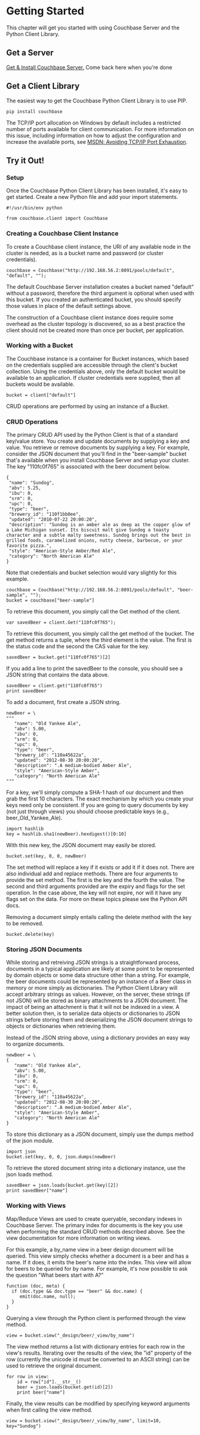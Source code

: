 # Getting Started

This chapter will get you started with using Couchbase Server and the Python
Client Library.

<a id="server"></a>

## Get a Server

[Get & Install Couchbase
Server.](http://new.stage.couchbase.com/couchbase-server/next) Come back here
when you're done

<a id="downloading"></a>

## Get a Client Library

The easiest way to get the Couchbase Python Client Library is to use PIP.


```
pip install couchbase
```

The TCP/IP port allocation on Windows by default includes a restricted number of
ports available for client communication. For more information on this issue,
including information on how to adjust the configuration and increase the
available ports, see [MSDN: Avoiding TCP/IP Port
Exhaustion](http://msdn.microsoft.com/en-us/library/aa560610(v=bts.20).aspx).

<a id="tryitout"></a>

## Try it Out!

### Setup

Once the Couchbase Python Client Library has been installed, it's easy to get
started. Create a new Python file and add your import statements.


```
#!/usr/bin/env python

from couchbase.client import Couchbase
```

<a id="couchbaseclient"></a>

### Creating a Couchbase Client Instance

To create a Couchbase client instance, the URI of any available node in the
cluster is needed, as is a bucket name and password (or cluster credentials).


```
couchbase = Couchbase("http://192.168.56.2:8091/pools/default", "default", "");
```

The default Couchbase Server installation creates a bucket named "default"
without a password, therefore the third argument is optional when used with this
bucket. If you created an authenticated bucket, you should specify those values
in place of the default settings above.

The construction of a Couchbase client instance does require some overhead as
the cluster topology is discovered, so as a best practice the client should not
be created more than once per bucket, per application.

<a id="buckets"></a>

### Working with a Bucket

The Couchbase instance is a container for Bucket instances, which based on the
credentials supplied are accessible through the client's bucket collection.
Using the credentials above, only the default bucket would be available to an
application. If cluster credentials were supplied, then all buckets would be
available.


```
bucket = client["default"]
```

CRUD operations are performed by using an instance of a Bucket.

<a id="crud"></a>

### CRUD Operations

The primary CRUD API used by the Python Client is that of a standard key/value
store. You create and update documents by supplying a key and value. You
retrieve or remove documents by supplying a key. For example, consider the JSON
document that you'll find in the "beer-sample" bucket that's available when you
install Couchbase Server and setup your cluster. The key "110fc0f765" is
associated with the beer document below.


```
{
 "name": "Sundog",
 "abv": 5.25,
 "ibu": 0,
 "srm": 0,
 "upc": 0,
 "type": "beer",
 "brewery_id": "110f1bb0ee",
 "updated": "2010-07-22 20:00:20",
 "description": "Sundog is an amber ale as deep as the copper glow of a Lake Michigan sunset. Its biscuit malt give Sundog a toasty character and a subtle malty sweetness. Sundog brings out the best in grilled foods, caramelized onions, nutty cheese, barbecue, or your favorite pizza.",
 "style": "American-Style Amber/Red Ale",
 "category": "North American Ale"
}
```

Note that credentials and bucket selection would vary slightly for this example.


```
couchbase = Couchbase("http://192.168.56.2:8091/pools/default", "beer-sample", "");
bucket = couchbase["beer-sample"]
```

To retrieve this document, you simply call the Get method of the client.


```
var savedBeer = client.Get("110fc0f765");
```

To retrieve this document, you simply call the get method of the bucket. The get
method returns a tuple, where the third element is the value. The first is the
status code and the second the CAS value for the key.


```
savedBeer = bucket.get("110fc0f765")[2]
```

If you add a line to print the savedBeer to the console, you should see a JSON
string that contains the data above.


```
savedBeer = client.get("110fc0f765")
print savedBeer
```

To add a document, first create a JSON string.


```
newBeer = \
"""
   "name": "Old Yankee Ale",
   "abv": 5.00,
   "ibu": 0,
   "srm": 0,
   "upc": 0,
   "type": "beer",
   "brewery_id": "110a45622a",
   "updated": "2012-08-30 20:00:20",
   "description": ".A medium-bodied Amber Ale",
   "style": "American-Style Amber",
   "category": "North American Ale"
"""
```

For a key, we'll simply compute a SHA-1 hash of our document and then grab the
first 10 characters. The exact mechanism by which you create your keys need only
be consistent. If you are going to query documents by key (not just through
views) you should choose predictable keys (e.g., beer\_Old\_Yankee\_Ale).


```
import hashlib
key = hashlib.sha1(newBeer).hexdigest()[0:10]
```

With this new key, the JSON document may easily be stored.


```
bucket.set(key, 0, 0, newBeer)
```

The set method will replace a key if it exists or add it if it does not. There
are also individual add and replace methods. There are four arguments to provide
the set method. The first is the key and the fourth the value. The second and
third arguments provided are the expiry and flags for the set operation. In the
case above, the key will not expire, nor will it have any flags set on the data.
For more on these topics please see the Python API docs.

Removing a document simply entails calling the delete method with the key to be
removed.


```
bucket.delete(key)
```

<a id="storingjson"></a>

### Storing JSON Documents

While storing and retreiving JSON strings is a straightforward process,
documents in a typical application are likely at some point to be represented by
domain objects or some data structure other than a string. For example, the beer
documents could be represented by an instance of a Beer class in memory or more
simply as dictionaries. The Python Client Library will accept arbitrary strings
as values. However, on the server, these strings (if not JSON) will be stored as
binary attachments to a JSON document. The impact of being an attachment is that
it will not be indexed in a view. A better solution then, is to serialize data
objects or dictionaries to JSON strings before storing them and deserializing
the JSON document strings to objects or dictionaries when retrieving them.

Instead of the JSON string above, using a dictionary provides an easy way to
organize documents.


```
newBeer = \
{
   "name": "Old Yankee Ale",
   "abv": 5.00,
   "ibu": 0,
   "srm": 0,
   "upc": 0,
   "type": "beer",
   "brewery_id": "110a45622a",
   "updated": "2012-08-30 20:00:20",
   "description": ".A medium-bodied Amber Ale",
   "style": "American-Style Amber",
   "category": "North American Ale"
}
```

To store this dictionary as a JSON document, simply use the dumps method of the
json module.


```
import json
bucket.set(key, 0, 0, json.dumps(newBeer)
```

To retrieve the stored document string into a dictionary instance, use the json
loads method.


```
savedBeer = json.loads(bucket.get(key)[2])
print savedBeer["name"]
```

<a id="workingwithviews"></a>

### Working with Views

Map/Reduce Views are used to create queryable, secondary indexes in Couchbase
Server. The primary index for documents is the key you use when performing the
standard CRUD methods described above. See the view documentation for more
information on writing views.

For this example, a by\_name view in a beer design document will be queried.
This view simply checks whether a document is a beer and has a name. If it does,
it emits the beer's name into the index. This view will allow for beers to be
queried for by name. For example, it's now possible to ask the question "What
beers start with A?"


```
function (doc, meta) {
  if (doc.type && doc.type == "beer" && doc.name) {
     emit(doc.name, null);
  }
}
```

Querying a view through the Python client is performed through the view method.


```
view = bucket.view("_design/beer/_view/by_name")
```

The view method returns a list with dictionary entries for each row in the
view's results. Iterating over the results of the view, the "id" property of the
row (currently the unicode id must be converted to an ASCII string) can be used
to retrieve the original document.


```
for row in view:
    id = row["id"].__str__()
    beer = json.loads(bucket.get(id)[2])
    print beer["name"]
```

Finally, the view results can be modified by specifying keyword arguments when
first calling the view method.


```
view = bucket.view("_design/beer/_view/by_name", limit=10, key="Sundog")
```

<a id="tutorial"></a>
